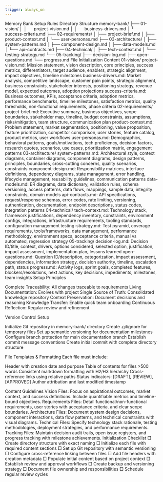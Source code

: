 ```yaml
---
trigger: always_on
---
```


Memory Bank Setup Rules
Directory Structure
memory-bank/
├── 01-vision/
│   ├── project-vision.md
│   ├── business-drivers.md
│   └── success-criteria.md
├── 02-requirements/
│   ├── project-brief.md
│   ├── product-context.md
│   └── user-personas.md
├── 03-architecture/
│   ├── system-patterns.md
│   ├── component-design.md
│   ├── data-models.md
│   └── api-contracts.md
├── 04-technical/
│   ├── tech-context.md
│   └── testing-strategy.md
└── 05-tracking/
    ├── decision-log.md
    ├── open-questions.md
    └── progress.md
File Initialization Content
01-vision/
project-vision.md: Mission statement, vision description, core principles, success metrics, differentiators, target audience, enablers, strategic alignment, impact objectives, timeline milestones
business-drivers.md: Market analysis, competitive landscape, customer pain points, strategic alignment, business constraints, stakeholder interests, positioning strategy, revenue model, expected outcomes, adoption projections
success-criteria.md: Business outcomes, KPIs, acceptance criteria, adoption metrics, performance benchmarks, timeline milestones, satisfaction metrics, quality thresholds, non-functional requirements, phase criteria
02-requirements/
project-brief.md: Executive summary, business objectives, scope boundaries, stakeholder map, timeline, budget constraints, assumptions, risks/mitigation, team structure, communication plan
product-context.md: Problem statement, market segmentation, positioning, value proposition, feature prioritization, competitor comparison, user stories, feature catalog, product metrics, user workflows
user-personas.md: Demographics, behavioral patterns, goals/motivations, tech proficiency, decision factors, research quotes, scenarios, use cases, prioritization matrix, engagement patterns
03-architecture/
system-patterns.md: Architectural style, context diagrams, container diagrams, component diagrams, design patterns, principles, boundaries, cross-cutting concerns, quality scenarios, constraints
component-design.md: Responsibility matrices, interface definitions, dependency diagrams, state management, error handling, lifecycle management, reusability guidelines, communication patterns
data-models.md: ER diagrams, data dictionary, validation rules, schema versioning, access patterns, data flows, mappings, sample data, integrity constraints, domain models
api-contracts.md: API specifications, request/response schemas, error codes, rate limiting, versioning, authentication, documentation, endpoint descriptions, status codes, integration patterns
04-technical/
tech-context.md: Technology stack, framework justifications, dependency inventory, constraints, environment configs, integrations, infrastructure requirements, tooling standards, configuration management
testing-strategy.md: Test pyramid, coverage requirements, tools/frameworks, data management, performance methodology, environment specs, acceptance criteria, manual vs automated, regression strategy
05-tracking/
decision-log.md: Decision ID/title, context, drivers, options considered, selected option, justification, impact assessment, implementation plan, lessons learned
open-questions.md: Question ID/description, categorization, impact assessment, dependencies, information strategy, decision authority, timeline, escalation path, status
progress.md: Activity logs, sprint goals, completed features, blockers/resolutions, next actions, key decisions, impediments, milestones, team insights
Setup Principles

Complete Traceability: All changes traceable to requirements
Living Documentation: Evolves with project
Single Source of Truth: Consolidated knowledge repository
Context Preservation: Document decisions and reasoning
Knowledge Transfer: Enable quick team onboarding
Continuous Reflection: Regular review and refinement

Version Control Setup

Initialize Git repository in memory-bank/ directory
Create .gitignore for temporary files
Set up semantic versioning for documentation milestones
Configure branch protection for main documentation branch
Establish commit message conventions
Create initial commit with complete directory structure

File Templates & Formatting
Each file must include:

Header with creation date and purpose
Table of contents for files >500 words
Consistent markdown formatting with H2/H3 hierarchy
Cross-reference links using relative paths
Status indicators: [DRAFT], [REVIEW], [APPROVED]
Author attribution and last modified timestamp

Content Guidelines
Vision Files: Focus on aspirational outcomes, market context, and success definitions. Include quantifiable metrics and timeline-bound objectives.
Requirements Files: Detail functional/non-functional requirements, user stories with acceptance criteria, and clear scope boundaries.
Architecture Files: Document system design decisions, component interactions, data flow patterns, and technical constraints with visual diagrams.
Technical Files: Specify technology stack rationale, testing methodologies, deployment strategies, and performance requirements.
Tracking Files: Maintain decision audit trails, open issue registers, and progress tracking with milestone achievements.
Initialization Checklist
□ Create directory structure with exact naming
□ Initialize each file with required content sections
□ Set up Git repository with semantic versioning
□ Configure cross-reference linking between files
□ Add file headers with creation metadata
□ Populate initial content based on project context
□ Establish review and approval workflows
□ Create backup and versioning strategy
□ Document file ownership and responsibilities
□ Schedule regular review cycles

